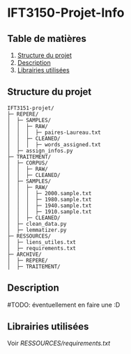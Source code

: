 # IFT3150-Projet-Info



## Table de matières 

1. [Structure du projet](#structure-du-projet)
2. [Description](#description)
3. [Librairies utilisées](#librairies-utilisees)



## Structure du projet 

```
IFT3151-projet/
├─ REPERE/
│  ├─ SAMPLES/
│  │  ├─ RAW/
│  │  │  ├─ paires-Laureau.txt
│  │  ├─ CLEANED/
│  │  │  ├─ words_assigned.txt
│  ├─ assign_infos.py
├─ TRAITEMENT/
│  ├─ CORPUS/
│  │  ├─ RAW/
│  │  ├─ CLEANED/
│  ├─ SAMPLES/
│  │  ├─ RAW/
│  │  │  ├─ 2000.sample.txt
│  │  │  ├─ 1980.sample.txt
│  │  │  ├─ 1940.sample.txt
│  │  │  ├─ 1910.sample.txt
│  │  ├─ CLEANED/
│  ├─ clean_data.py
│  ├─ lemmatizer.py
├─ RESSOURCES/
│  ├─ liens_utiles.txt
│  ├─ requirements.txt
├─ ARCHIVE/
│  ├─ REPERE/
│  ├─ TRAITEMENT/
```

## Description 

#TODO: éventuellement en faire une :D 

## Librairies utilisées

Voir *RESSOURCES/requirements.txt*